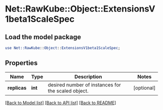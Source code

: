 # Net::RawKube::Object::ExtensionsV1beta1ScaleSpec

## Load the model package
```perl
use Net::RawKube::Object::ExtensionsV1beta1ScaleSpec;
```

## Properties
Name | Type | Description | Notes
------------ | ------------- | ------------- | -------------
**replicas** | **int** | desired number of instances for the scaled object. | [optional] 

[[Back to Model list]](../README.md#documentation-for-models) [[Back to API list]](../README.md#documentation-for-api-endpoints) [[Back to README]](../README.md)



